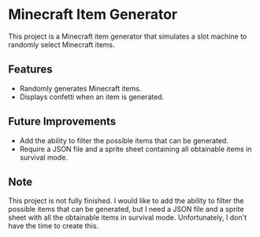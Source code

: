 # Minecraft Item Generator

This project is a Minecraft item generator that simulates a slot machine to randomly select Minecraft items.

## Features

- Randomly generates Minecraft items.
- Displays confetti when an item is generated.

## Future Improvements

- Add the ability to filter the possible items that can be generated.
- Require a JSON file and a sprite sheet containing all obtainable items in survival mode.

## Note

This project is not fully finished. I would like to add the ability to filter the possible items that can be generated, but I need a JSON file and a sprite sheet with all the obtainable items in survival mode. Unfortunately, I don't have the time to create this.